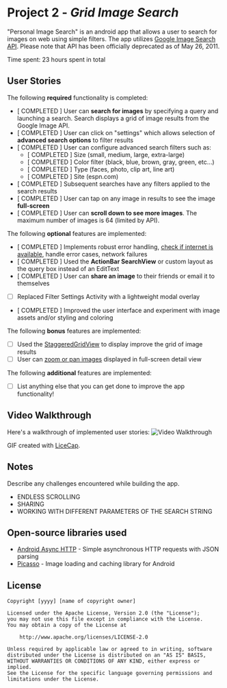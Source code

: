 # Project 2 - *Grid Image Search*

"Personal Image Search" is an android app that allows a user to search for images on web using simple filters. The app utilizes [Google Image Search API](https://developers.google.com/image-search/). Please note that API has been officially deprecated as of May 26, 2011.

Time spent: 23 hours spent in total

## User Stories

The following **required** functionality is completed:

* [ COMPLETED ] User can **search for images** by specifying a query and launching a search. Search displays a grid of image results from the Google Image API.
* [ COMPLETED ] User can click on "settings" which allows selection of **advanced search options** to filter results
* [ COMPLETED ] User can configure advanced search filters such as:
  * [ COMPLETED ] Size (small, medium, large, extra-large)
  * [ COMPLETED ] Color filter (black, blue, brown, gray, green, etc...)
  * [ COMPLETED ] Type (faces, photo, clip art, line art)
  * [ COMPLETED ] Site (espn.com)
* [ COMPLETED ] Subsequent searches have any filters applied to the search results
* [ COMPLETED ] User can tap on any image in results to see the image **full-screen**
* [ COMPLETED ] User can **scroll down to see more images**. The maximum number of images is 64 (limited by API).

The following **optional** features are implemented:

* [ COMPLETED ] Implements robust error handling, [check if internet is available](http://guides.codepath.com/android/Sending-and-Managing-Network-Requests#checking-for-network-connectivity), handle error cases, network failures
* [ COMPLETED ] Used the **ActionBar SearchView** or custom layout as the query box instead of an EditText
* [ COMPLETED ] User can **share an image** to their friends or email it to themselves
* [ ] Replaced Filter Settings Activity with a lightweight modal overlay
* [ COMPLETED ] Improved the user interface and experiment with image assets and/or styling and coloring

The following **bonus** features are implemented:

* [ ] Used the [StaggeredGridView](https://github.com/f-barth/AndroidStaggeredGrid) to display improve the grid of image results
* [ ] User can [zoom or pan images](https://github.com/MikeOrtiz/TouchImageView) displayed in full-screen detail view

The following **additional** features are implemented:

* [ ] List anything else that you can get done to improve the app functionality!

## Video Walkthrough 

Here's a walkthrough of implemented user stories:
![Video Walkthrough](imageSearchDemo.gif)

GIF created with [LiceCap](http://www.cockos.com/licecap/).

## Notes

Describe any challenges encountered while building the app.
- ENDLESS SCROLLING
- SHARING
- WORKING WITH DIFFERENT PARAMETERS OF THE SEARCH STRING

## Open-source libraries used

- [Android Async HTTP](https://github.com/loopj/android-async-http) - Simple asynchronous HTTP requests with JSON parsing
- [Picasso](http://square.github.io/picasso/) - Image loading and caching library for Android

## License

    Copyright [yyyy] [name of copyright owner]

    Licensed under the Apache License, Version 2.0 (the "License");
    you may not use this file except in compliance with the License.
    You may obtain a copy of the License at

        http://www.apache.org/licenses/LICENSE-2.0

    Unless required by applicable law or agreed to in writing, software
    distributed under the License is distributed on an "AS IS" BASIS,
    WITHOUT WARRANTIES OR CONDITIONS OF ANY KIND, either express or implied.
    See the License for the specific language governing permissions and
    limitations under the License.
